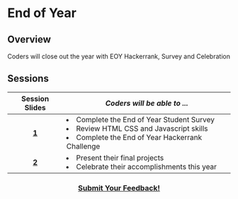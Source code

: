 # End of Year

## Overview
Coders will close out the year with EOY Hackerrank, Survey and Celebration

## Sessions 
|Session Slides|*Coders will be able to ...*|
|:-------:|-------|
|[**1**](https://docs.google.com/spreadsheets/d/1FJWHlMW9ZaR6YEt5gUHGstLaPUMT-PbgXc3dUwrt1sE/edit#gid=1821648216&range=G30)| <li>Complete the End of Year Student Survey</li> <li>Review HTML CSS and Javascript skills</li> <li>Complete the End of Year Hackerrank Challenge</li> |
|[**2**](https://docs.google.com/spreadsheets/d/1FJWHlMW9ZaR6YEt5gUHGstLaPUMT-PbgXc3dUwrt1sE/edit#gid=1821648216&range=G31)| <li> Present their final projects</li> <li> Celebrate their accomplishments this year </li>|

<h3 align="center"><a href="https://docs.google.com/forms/d/e/1FAIpQLSdmoYjRk6tqJHI5Y1ELjOZ7tiYj58dmoIBEeUaXK5ciIdljIg/viewform">Submit Your Feedback!</a></h3>

